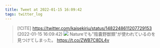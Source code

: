 ```yaml
---
title: Tweet at 2022-01-15 16:09:42
tags: twitter_log
---
```


> [!CITE] https://twitter.com/kaisekiriu/status/1482248611207729153 (2022-01-15 16:09:42)
> ![](https://twitter.com/kaisekiriu/status/1482248611207729153)
> Natureでも"陰嚢野獣類"が使われているのを見つけてしまった。
> https://t.co/ZWB7C8DL4v
